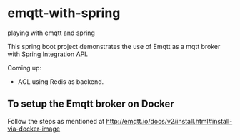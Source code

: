 # emqtt-with-spring
playing with emqtt and spring


This spring boot project demonstrates the use of Emqtt as a mqtt broker with Spring Integration API.

Coming up:
  * ACL using Redis as backend.
  
## To setup the Emqtt broker on Docker
Follow the steps as mentioned at http://emqtt.io/docs/v2/install.html#install-via-docker-image
